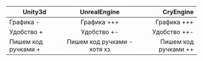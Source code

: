 | **Unity3d**        | **UnrealEngine**           | **CryEngine**  |
| ------------- |:-------------:| -----:|
| Графика -      | Графика +++ | Графика +++ |
| Удобство +      | Удобство +-      |   Удобство ++- |
| Пишем код ручками + | Пишем код ручками - хотя хз      |    Пишем код ручками ++ |
